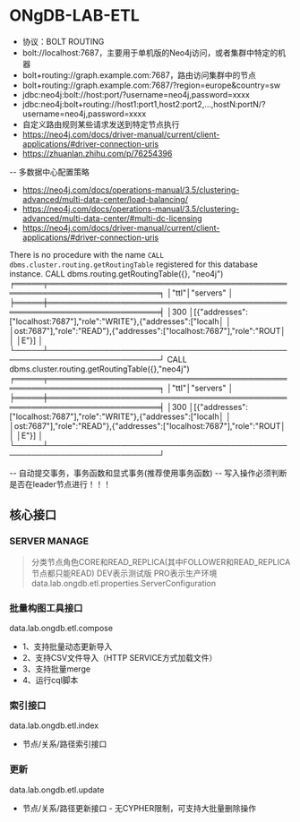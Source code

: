 # ONgDB-LAB-ETL
- 协议：BOLT ROUTING
- bolt://localhost:7687，主要用于单机版的Neo4j访问，或者集群中特定的机器
- bolt+routing://graph.example.com:7687，路由访问集群中的节点
- bolt+routing://graph.example.com:7687/?region=europe&country=sw
- jdbc:neo4j:bolt://host:port/?username=neo4j,password=xxxx
- jdbc:neo4j:bolt+routing://host1:port1,host2:port2,…,hostN:portN/?username=neo4j,password=xxxx
- 自定义路由规则某些请求发送到特定节点执行
- https://neo4j.com/docs/driver-manual/current/client-applications/#driver-connection-uris
- https://zhuanlan.zhihu.com/p/76254396

-- 多数据中心配置策略
- https://neo4j.com/docs/operations-manual/3.5/clustering-advanced/multi-data-center/load-balancing/
- https://neo4j.com/docs/operations-manual/3.5/clustering-advanced/multi-data-center/#multi-dc-licensing
- https://neo4j.com/docs/driver-manual/current/client-applications/#driver-connection-uris

There is no procedure with the name `CALL dbms.cluster.routing.getRoutingTable` registered for this database instance.
CALL dbms.routing.getRoutingTable({}, "neo4j")
╒═════╤══════════════════════════════════════════════════════════════════════╕
│"ttl"│"servers"                                                             │
╞═════╪══════════════════════════════════════════════════════════════════════╡
│300  │[{"addresses":["localhost:7687"],"role":"WRITE"},{"addresses":["localh│
│     │ost:7687"],"role":"READ"},{"addresses":["localhost:7687"],"role":"ROUT│
│     │E"}]                                                                  │
└─────┴──────────────────────────────────────────────────────────────────────┘
CALL dbms.cluster.routing.getRoutingTable({},"neo4j")
╒═════╤══════════════════════════════════════════════════════════════════════╕
│"ttl"│"servers"                                                             │
╞═════╪══════════════════════════════════════════════════════════════════════╡
│300  │[{"addresses":["localhost:7687"],"role":"WRITE"},{"addresses":["localh│
│     │ost:7687"],"role":"READ"},{"addresses":["localhost:7687"],"role":"ROUT│
│     │E"}]                                                                  │
└─────┴──────────────────────────────────────────────────────────────────────┘

-- 自动提交事务，事务函数和显式事务(推荐使用事务函数)
-- 写入操作必须判断是否在leader节点进行！！！

## 核心接口
### SERVER MANAGE
>分类节点角色CORE和READ_REPLICA(其中FOLLOWER和READ_REPLICA节点都只能READ)
>DEV表示测试版
>PRO表示生产环境
data.lab.ongdb.etl.properties.ServerConfiguration

### 批量构图工具接口
data.lab.ongdb.etl.compose
- 1、支持批量动态更新导入
- 2、支持CSV文件导入（HTTP SERVICE方式加载文件）
- 3、支持批量merge
- 4、运行cql脚本

### 索引接口
data.lab.ongdb.etl.index
- 节点/关系/路径索引接口

### 更新
data.lab.ongdb.etl.update
- 节点/关系/路径更新接口 - 无CYPHER限制，可支持大批量删除操作

